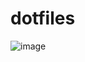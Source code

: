 # dotfiles
![image](https://user-images.githubusercontent.com/8040338/118793520-5cbbf780-b8a1-11eb-94e7-6f124a906bea.png)
